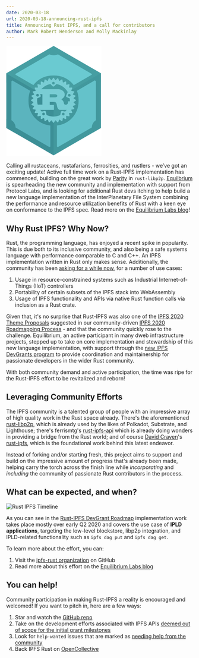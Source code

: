 ```yaml
---
date: 2020-03-18
url: 2020-03-18-announcing-rust-ipfs
title: Announcing Rust IPFS, and a call for contributors
author: Mark Robert Henderson and Molly Mackinlay
---
```


![Rust IPFS Logo](https://github.com/ipfs-rust/logo/raw/master/rust-ipfs-logo-256w.png)

Calling all rustaceans, rustafarians, ferrosities, and rustlers - we’ve got an exciting update!
Active full time work on a Rust-IPFS implementation has commenced, building on the great work by
[Parity](https://www.parity.io/) in `rust-libp2p`. [Equilbrium](https://equilibrium.co) is spearheading the new community and
implementation with support from Protocol Labs, and is looking for additional Rust devs itching
to help build a new language implementation of the InterPlanetary File System combining the
performance and resource utilization benefits of Rust with a keen eye on conformance to the IPFS spec. Read more on the [Equilibrium Labs blog](https://medium.com/equilibriumco/rust-ipfs-our-plan-of-attack-af8358f90beb)!

## Why Rust IPFS? Why Now?

Rust, the programming language, has enjoyed a recent spike in popularity. This is due both to its
inclusive community, and also being a safe systems language with performance comparable to C and
C++. An IPFS implementation written in Rust only makes sense. Additionally, the community has been
[asking for a while now](https://github.com/ipfs/notes/issues/363), for a number of use cases:

1. Usage in resource-constrained systems such as Industrial Internet-of-Things (IIoT) controllers
2. Portability of certain subsets of the IPFS stack into WebAssembly
3. Usage of IPFS functionality and APIs via native Rust function calls via inclusion as a Rust crate.

Given that, it's no surprise that Rust-IPFS was also one of the [IPFS 2020 Theme Proposals](https://github.com/ipfs/roadmap/issues/54) suggested in our community-driven [IPFS 2020 Roadmapping Process](https://github.com/ipfs/roadmap/blob/master/2020-IPFS-Project-Planning.md) - and that the community quickly rose to the challenge. Equilibrium, an active participant in many dweb infrastructure projects, stepped up to take on core implementation and stewardship of this new language implementation, with support through the [new IPFS DevGrants program](https://github.com/ipfs/devgrants) to provide coordination and maintainership for passionate developers in the wider Rust community. 

With both community demand and active participation, the time was ripe for the Rust-IPFS effort to be revitalized and reborn!


## Leveraging Community Efforts

The IPFS community is a talented group of people with an impressive array of high quality work in the Rust space already. There's the aforementioned
[rust-libp2p](https://github.com/libp2p/rust-libp2p), which is already used by the likes of Polkadot, Substrate, and Lighthouse; there's ferrismtg's [rust-ipfs-api](https://github.com/ferristseng/rust-ipfs-api) which is already doing wonders in providing a bridge from the Rust world; and of course [David Craven](https://github.com/dvc94ch)'s [rust-ipfs](https://github.com/ipfs-rust/rust-ipfs), which is the foundational work behind this latest endeavor.

Instead of forking and/or starting fresh, this project aims to support and build on the impressive amount of progress that's already been made, helping carry the torch across the finish line while _incorporating_ and _including_ the community of passionate Rust contributors in the process.

## What can be expected, and when?

![Rust IPFS Timeline](https://gateway.ipfs.io/ipfs/QmU7sssvo52Rrwj7MWZNpeHnFjjdG271Dx5zfGkZSbgVnN)

As you can see in the [Rust-IPFS DevGrant Roadmap](https://github.com/ipfs/devgrants/tree/master/open-grants/ipfs-rust) implementation work
takes place mostly over early Q2 2020 and covers the use case of **IPLD applications**,
targeting the low-level blockstore, libp2p integration, and IPLD-related functionality
such as `ipfs dag put` and `ipfs dag get`. 

To learn more about the effort, you can:

1. Visit the [ipfs-rust organization](https://github.com/orgs/ipfs-rust) on GitHub
2. Read more about this effort on the [Equilibrium Labs blog](https://medium.com/equilibriumco/rust-ipfs-our-plan-of-attack-af8358f90beb)

## You can help!

Community participation in making Rust-IPFS a reality is encouraged and welcomed! If you
want to pitch in, here are a few ways:

1. Star and watch the [GitHub repo](https://github.com/ipfs-rust/rust-ipfs)
2. Take on the development efforts associated with IPFS APIs [deemed out of scope for the initial grant milestones](https://github.com/ipfs-rust/ipfs-rust-conformance/issues?q=is%3Aopen+is%3Aissue+label%3A%22help+wanted%22)
3. Look for `help-wanted` issues that are marked as [needing help from the community](https://github.com/ipfs-rust/rust-ipfs/issues?q=is%3Aissue+is%3Aopen+label%3A%22help+wanted%22)
4. Back IPFS Rust on [OpenCollective](https://opencollective.com/ipfs-rust)
